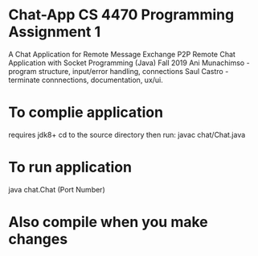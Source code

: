 # Chat-App CS 4470 Programming Assignment 1
A Chat Application for Remote Message Exchange
P2P Remote Chat Application with Socket Programming (Java)
Fall 2019
Ani Munachimso  - program structure, input/error handling, connections
Saul Castro - terminate connnections, documentation, ux/ui.

# To complie application
requires jdk8+
cd to the source directory then run: javac chat/Chat.java

# To run application
java chat.Chat (Port Number)
# Also compile when you make changes
